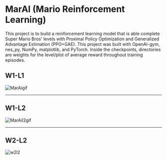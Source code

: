 # MarAI (Mario Reinforcement Learning)
This project is to build a reinforcement learning model that is able complete Super Mario Bros' levels with Proximal Policy Optimization and Generalized Advantage Estimation (PPO+GAE). This project was built with OpenAI-gym, nes_py, NumPy, matplotlib, and PyTorch. Inside the checkpoints, directories are weights for the level/plot of average reward throughout training episodes.

## W1-L1
![MarAigif](https://user-images.githubusercontent.com/54895749/184584969-5cc968fd-e6c0-4490-9158-659627f53de3.gif)

---

## W1-L2
![MarAil2gif](https://user-images.githubusercontent.com/54895749/184584994-603f412b-28ed-46e7-9704-57774767520d.gif)


---

## W2-L2
![w2l2](https://user-images.githubusercontent.com/54895749/184585764-d57f7731-ddc0-4dad-ae21-1ee501444cc8.gif)

